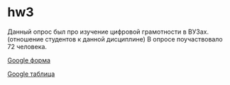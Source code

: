 # hw3
Данный опрос был про изучение цифровой грамотности в ВУЗах.(отношение студентов к данной дисциплине) 
В опросе поучаствовало 72 человека. 

[Google форма](https://docs.google.com/forms/d/1NgCK74xyNURNlYL2lupkkz5pMZBIu_9DcAQ89ItSB3Y/edit)

[Google таблица](https://docs.google.com/spreadsheets/d/1YgVSzUxWIsJ-iKbUQyXtDHZYU4cMkM2ZGCZw6Mj4JjQ/edit#gid=643452229&fvid=1729772007)
